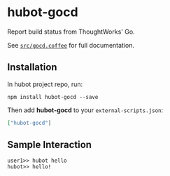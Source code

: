# hubot-gocd

Report build status from ThoughtWorks' Go.

See [`src/gocd.coffee`](src/gocd.coffee) for full documentation.

## Installation

In hubot project repo, run:

`npm install hubot-gocd --save`

Then add **hubot-gocd** to your `external-scripts.json`:

```json
["hubot-gocd"]
```

## Sample Interaction

```
user1>> hubot hello
hubot>> hello!
```
